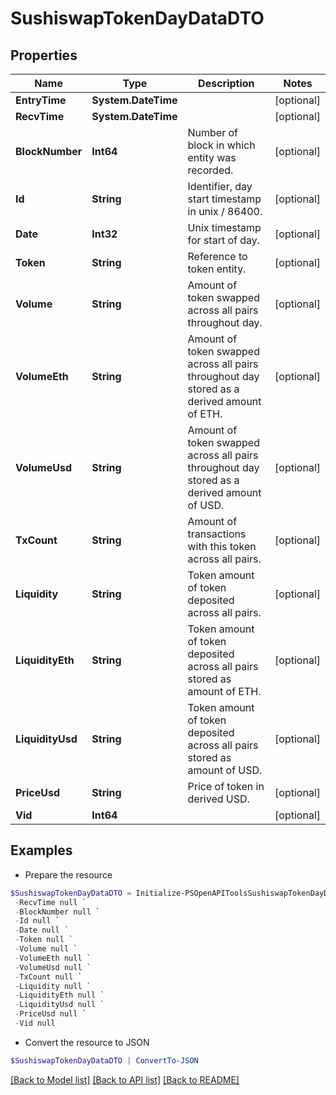 # SushiswapTokenDayDataDTO
## Properties

Name | Type | Description | Notes
------------ | ------------- | ------------- | -------------
**EntryTime** | **System.DateTime** |  | [optional] 
**RecvTime** | **System.DateTime** |  | [optional] 
**BlockNumber** | **Int64** | Number of block in which entity was recorded. | [optional] 
**Id** | **String** | Identifier, day start timestamp in unix / 86400. | [optional] 
**Date** | **Int32** | Unix timestamp for start of day. | [optional] 
**Token** | **String** | Reference to token entity. | [optional] 
**Volume** | **String** | Amount of token swapped across all pairs throughout day. | [optional] 
**VolumeEth** | **String** | Amount of token swapped across all pairs throughout day stored as a derived amount of ETH. | [optional] 
**VolumeUsd** | **String** | Amount of token swapped across all pairs throughout day stored as a derived amount of USD. | [optional] 
**TxCount** | **String** | Amount of transactions with this token across all pairs. | [optional] 
**Liquidity** | **String** | Token amount of token deposited across all pairs. | [optional] 
**LiquidityEth** | **String** | Token amount of token deposited across all pairs stored as amount of ETH. | [optional] 
**LiquidityUsd** | **String** | Token amount of token deposited across all pairs stored as amount of USD. | [optional] 
**PriceUsd** | **String** | Price of token in derived USD. | [optional] 
**Vid** | **Int64** |  | [optional] 

## Examples

- Prepare the resource
```powershell
$SushiswapTokenDayDataDTO = Initialize-PSOpenAPIToolsSushiswapTokenDayDataDTO  -EntryTime null `
 -RecvTime null `
 -BlockNumber null `
 -Id null `
 -Date null `
 -Token null `
 -Volume null `
 -VolumeEth null `
 -VolumeUsd null `
 -TxCount null `
 -Liquidity null `
 -LiquidityEth null `
 -LiquidityUsd null `
 -PriceUsd null `
 -Vid null
```

- Convert the resource to JSON
```powershell
$SushiswapTokenDayDataDTO | ConvertTo-JSON
```

[[Back to Model list]](../README.md#documentation-for-models) [[Back to API list]](../README.md#documentation-for-api-endpoints) [[Back to README]](../README.md)

